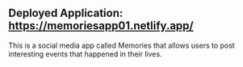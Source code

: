 
## Deployed Application:  https://memoriesapp01.netlify.app/
This is a social media app called Memories that allows users to post interesting events that happened in their lives.
